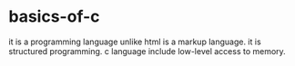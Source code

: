# basics-of-c
it is a programming language unlike html is a markup language.
it is structured programming.
c language include low-level access to memory.

